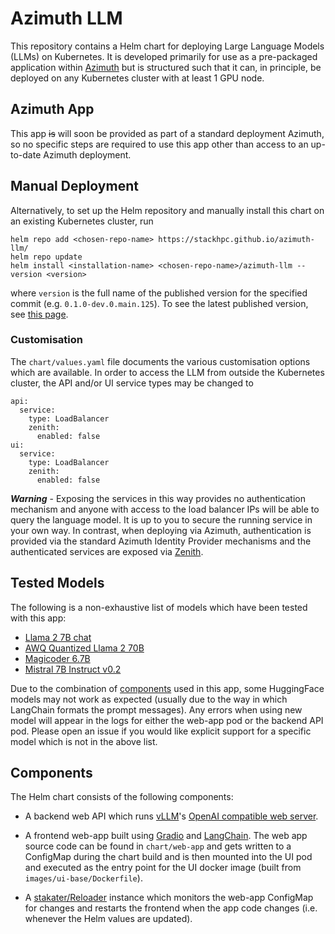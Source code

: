 # Azimuth LLM

This repository contains a Helm chart for deploying Large Language Models (LLMs) on Kubernetes. It is developed primarily for use as a pre-packaged application within [Azimuth](https://www.stackhpc.com/azimuth-introduction.html) but is structured such that it can, in principle, be deployed on any Kubernetes cluster with at least 1 GPU node.

## Azimuth App

This app ~~is~~ will soon be provided as part of a standard deployment Azimuth, so no specific steps are required to use this app other than access to an up-to-date Azimuth deployment.

## Manual Deployment

Alternatively, to set up the Helm repository and manually install this chart on an existing Kubernetes cluster, run

```
helm repo add <chosen-repo-name> https://stackhpc.github.io/azimuth-llm/
helm repo update
helm install <installation-name> <chosen-repo-name>/azimuth-llm --version <version>
```

where `version` is the full name of the published version for the specified commit (e.g. `0.1.0-dev.0.main.125`). To see the latest published version, see [this page](https://github.com/stackhpc/azimuth-llm/tree/gh-pages).

### Customisation

The `chart/values.yaml` file documents the various customisation options which are available. In order to access the LLM from outside the Kubernetes cluster, the API and/or UI service types may be changed to
```
api:
  service:
    type: LoadBalancer
    zenith:
      enabled: false
ui:
  service:
    type: LoadBalancer
    zenith:
      enabled: false
```

***Warning*** - Exposing the services in this way provides no authentication mechanism and anyone with access to the load balancer IPs will be able to query the language model. It is up to you to secure the running service in your own way. In contrast, when deploying via Azimuth, authentication is provided via the standard Azimuth Identity Provider mechanisms and the authenticated services are exposed via [Zenith](https://github.com/stackhpc/zenith).


## Tested Models

The following is a non-exhaustive list of models which have been tested with this app:
- [Llama 2 7B chat](https://huggingface.co/meta-llama/Llama-2-7b-chat-hf)
- [AWQ Quantized Llama 2 70B](https://huggingface.co/TheBloke/Llama-2-70B-Chat-AWQ)
- [Magicoder 6.7B](https://huggingface.co/ise-uiuc/Magicoder-S-DS-6.7B)
- [Mistral 7B Instruct v0.2](https://huggingface.co/mistralai/Mistral-7B-Instruct-v0.2)
<!-- - [AWQ Quantized Mixtral 8x7B Instruct v0.1](https://huggingface.co/TheBloke/Mixtral-8x7B-Instruct-v0.1-AWQ) (Not producing output properly) -->

Due to the combination of [components](##Components) used in this app, some HuggingFace models may not work as expected (usually due to the way in which LangChain formats the prompt messages). Any errors when using new model will appear in the logs for either the web-app pod or the backend API pod. Please open an issue if you would like explicit support for a specific model which is not in the above list.


## Components

The Helm chart consists of the following components:
- A backend web API which runs [vLLM](https://github.com/vllm-project/vllm)'s [OpenAI compatible web server](https://docs.vllm.ai/en/latest/getting_started/quickstart.html#openai-compatible-server).

- A frontend web-app built using [Gradio](https://www.gradio.app) and [LangChain](https://www.langchain.com). The web app source code can be found in `chart/web-app` and gets written to a ConfigMap during the chart build and is then mounted into the UI pod and executed as the entry point for the UI docker image (built from `images/ui-base/Dockerfile`).

- A [stakater/Reloader](https://github.com/stakater/Reloader) instance which monitors the web-app ConfigMap for changes and restarts the frontend when the app code changes (i.e. whenever the Helm values are updated).
